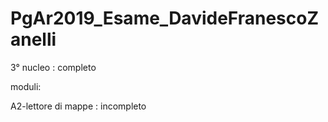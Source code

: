 # PgAr2019_Esame_DavideFranescoZanelli

3° nucleo : completo

moduli:

A2-lettore di mappe : incompleto
